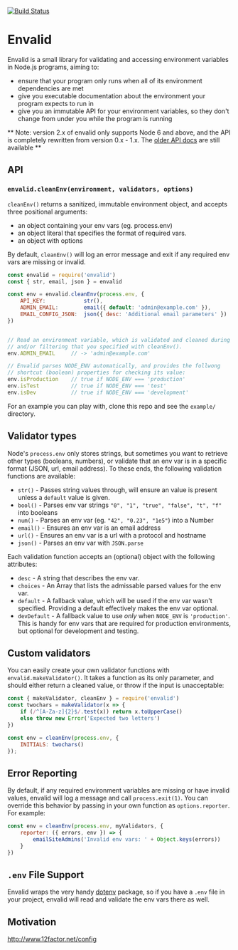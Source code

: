 [![Build Status](https://travis-ci.org/af/envalid.svg?branch=master)](https://travis-ci.org/af/envalid)

# Envalid

Envalid is a small library for validating and accessing environment variables in
Node.js programs, aiming to:

* ensure that your program only runs when all of its environment dependencies are met
* give you executable documentation about the environment your program expects to run in
* give you an immutable API for your environment variables, so they don't change
  from under you while the program is running

** Note: version 2.x of envalid only supports Node 6 and above, and the API is
completely rewritten from version 0.x - 1.x. The [older API docs](https://github.com/af/envalid/blob/0142d408ca1c83d47647c1781eeda37b4decd31d/README.md) are still available **


## API

### `envalid.cleanEnv(environment, validators, options)`

`cleanEnv()` returns a sanitized, immutable environment object, and accepts three
positional arguments:

* an object containing your env vars (eg. process.env)
* an object literal that specifies the format of required vars.
* an object with options

By default, `cleanEnv()` will log an error message and exit if any required
env vars are missing or invalid.

```js
const envalid = require('envalid')
const { str, email, json } = envalid

const env = envalid.cleanEnv(process.env, {
    API_KEY:            str(),
    ADMIN_EMAIL:        email({ default: 'admin@example.com' }),
    EMAIL_CONFIG_JSON:  json({ desc: 'Additional email parameters' })
})


// Read an environment variable, which is validated and cleaned during 
// and/or filtering that you specified with cleanEnv().
env.ADMIN_EMAIL     // -> 'admin@example.com'

// Envalid parses NODE_ENV automatically, and provides the follwong
// shortcut (boolean) properties for checking its value:
env.isProduction    // true if NODE_ENV === 'production'
env.isTest          // true if NODE_ENV === 'test'
env.isDev           // true if NODE_ENV === 'development'
```

For an example you can play with, clone this repo and see the `example/` directory.


## Validator types

Node's `process.env` only stores strings, but sometimes you want to retrieve other types
(booleans, numbers), or validate that an env var is in a specific format (JSON,
url, email address). To these ends, the following validation functions are available:

* `str()` - Passes string values through, will ensure an value is present unless a
          `default` value is given.
* `bool()` - Parses env var strings `"0", "1", "true", "false", "t", "f"` into booleans
* `num()` - Parses an env var (eg. `"42", "0.23", "1e5"`) into a Number
* `email()` - Ensures an env var is an email address
* `url()` - Ensures an env var is a url with a protocol and hostname
* `json()` - Parses an env var with `JSON.parse`

Each validation function accepts an (optional) object with the following attributes:

* `desc` - A string that describes the env var.
* `choices` - An Array that lists the admissable parsed values for the env var.
* `default` - A fallback value, which will be used if the env var wasn't specified.
              Providing a default effectively makes the env var optional.
* `devDefault` - A fallback value to use *only* when `NODE_ENV` is `'production'`. This is handy
                 for env vars that are required for production environments, but optional
                 for development and testing.


## Custom validators

You can easily create your own validator functions with `envalid.makeValidator()`. It takes
a function as its only parameter, and should either return a cleaned value, or throw if the
input is unacceptable:

```js
const { makeValidator, cleanEnv } = require('envalid')
const twochars = makeValidator(x => {
    if (/^[A-Za-z]{2}$/.test(x)) return x.toUpperCase()
    else throw new Error('Expected two letters')
})

const env = cleanEnv(process.env, {
    INITIALS: twochars()
});
```


## Error Reporting

By default, if any required environment variables are missing or have invalid
values, envalid will log a message and call `process.exit(1)`. You can override
this behavior by passing in your own function as `options.reporter`. For example:

```js
const env = cleanEnv(process.env, myValidators, {
    reporter: ({ errors, env }) => {
        emailSiteAdmins('Invalid env vars: ' + Object.keys(errors))
    }
})
```


## `.env` File Support

Envalid wraps the very handy [dotenv](https://www.npmjs.com/package/dotenv) package,
so if you have a `.env` file in your project, envalid will read and validate the
env vars there as well.

## Motivation

http://www.12factor.net/config
